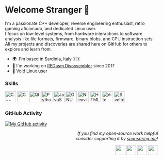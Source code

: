 Welcome Stranger 👋
=======================
I’m a passionate C++ developer, reverse engineering enthusiast, retro gaming aficionado, and dedicated Linux user. \
I focus on low-level systems, from hardware interactions to software analysis like file formats, firmware, binary blobs, and CPU instruction sets. \
All my projects and discoveries are shared here on GitHub for others to explore and learn from.

* 🌍  I'm based in Sardinia, Italy 🇮🇹
* 🚀  I'm working on [REDasm Disassembler](http://redasm.dev) since 2017
* 🐧  [Void Linux](https://voidlinux.org) user

### Skills
<p align="left">
  <a href="https://en.cppreference.com" target="_blank" rel="noreferrer"><img src="https://raw.githubusercontent.com/danielcranney/readme-generator/main/public/icons/skills/cplusplus-colored.svg" width="36" height="36" alt="C++" /></a>
  <a href="https://en.cppreference.com/w/c" target="_blank" rel="noreferrer"><img src="https://raw.githubusercontent.com/danielcranney/readme-generator/main/public/icons/skills/c-colored.svg" width="36" height="36" alt="C" /></a>
  <a href="https://qt.io" target="_blank" rel="noreferrer"><img src="https://upload.wikimedia.org/wikipedia/commons/8/81/Qt_logo_neon_2022.svg" width="36" height="36" alt="Qt" /></a>
  <a href="https://www.python.org" target="_blank" rel="noreferrer"><img src="https://raw.githubusercontent.com/danielcranney/readme-generator/main/public/icons/skills/python-colored.svg" width="36" height="36" alt="Python" /></a>
  <a href="https://developer.mozilla.org/en-US/docs/Web/JavaScript" target="_blank" rel="noreferrer"><img src="https://raw.githubusercontent.com/danielcranney/readme-generator/main/public/icons/skills/javascript-colored.svg" width="36" height="36" alt="JavaScript" /></a>
  <a href="https://www.gnu.org/software/bash" target="_blank" rel="noreferrer"><img src="https://raw.githubusercontent.com/danielcranney/readme-generator/main/public/icons/skills/gnubash-colored.svg" width="36" height="36" alt="GNU Bash" /></a>
  <a href="https://neovim.io/" target="_blank" rel="noreferrer"><img src="https://raw.githubusercontent.com/danielcranney/readme-generator/main/public/icons/skills/neovim-colored.svg" width="36" height="36" alt="Neovim" /></a>
  <a href="https://developer.mozilla.org/en-US/docs/Glossary/HTML5" target="_blank" rel="noreferrer"><img src="https://raw.githubusercontent.com/danielcranney/readme-generator/main/public/icons/skills/html5-colored.svg" width="36" height="36" alt="HTML5" /></a>
  <a href="https://vitejs.dev" target="_blank" rel="noreferrer"><img src="https://raw.githubusercontent.com/danielcranney/readme-generator/main/public/icons/skills/vite-colored.svg" width="36" height="36" alt="Vite" /></a>
  <a href="https://svelte.dev" target="_blank" rel="noreferrer"><img src="https://raw.githubusercontent.com/danielcranney/readme-generator/main/public/icons/skills/svelte-colored.svg" width="36" height="36" alt="Svelte" /></a>
</p>

### GitHub Activity
[![My GitHub activity](https://github-readme-activity-graph.vercel.app/graph?username=Dax89&theme=github&hide_title=true)](https://github.com/ashutosh00710/github-readme-activity-graph)

<p align="right">
  <i>
    If you find my open-source work helpful<br>
    consider supporting it by <a href="https://github.com/sponsors/Dax89" target="_blank" rel="noreferrer">sponsoring me</a>!
  </i>
</p>
<p align="right">
    <a href="https://discord.com/users/284682766405074944" target="_blank" rel="noreferrer"><img src="https://raw.githubusercontent.com/danielcranney/readme-generator/main/public/icons/socials/discord.svg" width="32" height="32" /></a>
    <a href="https://www.github.com/dax89" target="_blank" rel="noreferrer"><img src="https://raw.githubusercontent.com/danielcranney/readme-generator/main/public/icons/socials/github.svg" width="32" height="32" /></a>
    <a href="https://www.linkedin.com/in/antoniodavidetrogu" target="_blank" rel="noreferrer"><img src="https://raw.githubusercontent.com/danielcranney/readme-generator/main/public/icons/socials/linkedin.svg" width="32" height="32" /></a>
    <a href="https://www.x.com/dax89" target="_blank" rel="noreferrer"><img src="https://raw.githubusercontent.com/danielcranney/readme-generator/main/public/icons/socials/twitter.svg" width="32" height="32" /></a>
</p>
